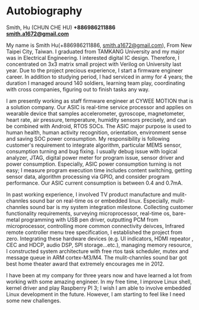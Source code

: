 # Autobiography

Smith, Hu (CHUN CHE HU)
**+886986211886**
<br> **smith.a1672@gmail.com**

My name is Smith Hu(+886986211886, smith.a1672@gmail.com), From New Taipei City, Taiwan. I graduated from TAMKANG University and my major was in Electrical Engineering.
I interested digital IC design. Therefore, I concentrated on 3x3 matrix small project with Verilog on University last year.
Due to the project precious experience, I start a firmware engineer career.
In addition to studying period, I had serviced in army for 4 years; the duration I managed around 140 soldiers,
learning team play, coordinating with cross companies, figuring out to finish tasks any way.

I am presently working as staff firmware engineer at CYWEE MOTION that is a solution company. Our ASIC is real-time service processor and applies on wearable device
that samples accelerometer, gyroscope, magnetometer, heart rate, air pressure, temperature, humidity sensors precisely, and can be combined with
Android, RTOS SOCs. The ASIC major purpose is used to human health, human activity recognition, orientation, environment sense
and saving SOC power consumption. My responsibility is following customer's requirement to integrate algorithm, particular MEMS sensor, consumption turning
and bug fixing. I usually debug issue with logical analyzer, JTAG, digital power meter for program issue, sensor driver and power consumption.
Especially, ASIC power consumption turning is not easy; I measure program execution time includes content switching, getting sensor data, algorithm
processing via GPIO, and consider program performance. Our ASIC current consumption is between 0.4 and 0.7mA.

In past working experience, I involved TV product manufacture and mulit-channles sound bar on real-time os or embedded linux.
Especially, mulit-channles sound bar is my system integration milestone. Collecting customer functionality requirements, surveying microprocessor,
real-time os, bare-metal programming with USB pen driver, outputting PCM from microprocessor, controlling more common connectivity deivces,
Infrared remote controller menu tree specification, I established the project from zero.
Integrating these hardware devices (e.g. UI indicators, HDMI repeator , CEC and HDCP, audio DSP, SPI storage...etc.), managing memory resource,
I constructed system architecture with free rtos task scheduler, mutex and message queue in ARM cortex-M3/M4.
The mulit-channles sound bar got best home theater award that extremely encourages me in 2012.

I have been at my company for three years now and have learned a lot from working with some amazing engineer.
In my free time, I improve Linux shell, kernel driver and play Raspberry PI 3; I wish I am able to involve embedded Linux
development in the future. However, I am starting to feel like I need some new challenges.

